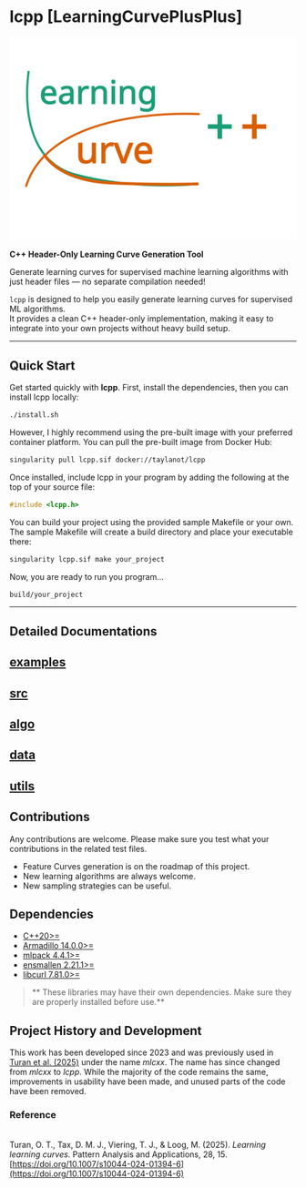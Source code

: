 # lcpp [LearningCurvePlusPlus]

![](docs/figures/logo.svg)

**C++ Header-Only Learning Curve Generation Tool**  

Generate learning curves for supervised machine learning algorithms with just header files — no separate compilation needed!  

`lcpp` is designed to help you easily generate learning curves for supervised ML algorithms.  
It provides a clean C++ header-only implementation, making it easy to integrate into your own projects without heavy build setup.  

---

 
## Quick Start  

Get started quickly with **lcpp**. First, install the dependencies, then you can install lcpp locally:
```bash
./install.sh
```
However, I highly recommend using the pre-built image with your preferred container platform. You can pull the pre-built image from Docker Hub:
```bash
singularity pull lcpp.sif docker://taylanot/lcpp
```
Once installed, include lcpp in your program by adding the following at the top of your source file:
```cpp
#include <lcpp.h>
```

You can build your project using the provided sample Makefile or your own. The sample Makefile will create a build directory and place your executable there:
```bash
singularity lcpp.sif make your_project
```
Now, you are ready to run you program...
```bash
build/your_project
```
---

## Detailed Documentations

[examples](docs/examples.md)
---
[src](docs/src.md)
---
[algo](docs/algo.md)
---
[data](docs/data.md)
---
[utils](docs/utils.md)
---


## Contributions

Any contributions are welcome. Please make sure you test what your contributions in the related test files.

- Feature Curves generation is on the roadmap of this project.
- New learning algorithms are always welcome.
- New sampling strategies can be useful.

## Dependencies

- [C++20>= ](https://en.cppreference.com/w/cpp/20.html)
- [Armadillo 14.0.0>=](https://arma.sourceforge.net/docs.html)  
- [mlpack 4.4.1>=](https://github.com/shivamshivanshu/mlpack/tree/master)  
- [ensmallen 2.21.1>=](https://github.com/mlpack/ensmallen)  
- [libcurl 7.81.0>=](https://curl.se/libcurl/)

> ** These libraries may have their own dependencies. Make sure they are properly installed before use.** 

## Project History and Development

This work has been developed since 2023 and was previously used in [Turan et al. (2025)](#turan2025) under the name *mlcxx*. The name has since changed from *mlcxx* to *lcpp*. While the majority of the code remains the same, improvements in usability have been made, and unused parts of the code have been removed.  

### Reference
<a id="turan2025"></a>  
Turan, O. T., Tax, D. M. J., Viering, T. J., & Loog, M. (2025). *Learning learning curves*. Pattern Analysis and Applications, 28, 15. [https://doi.org/10.1007/s10044-024-01394-6](https://doi.org/10.1007/s10044-024-01394-6)

